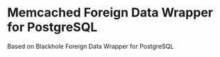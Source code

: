 # Memcached Foreign Data Wrapper for PostgreSQL

Based on Blackhole Foreign Data Wrapper for PostgreSQL
